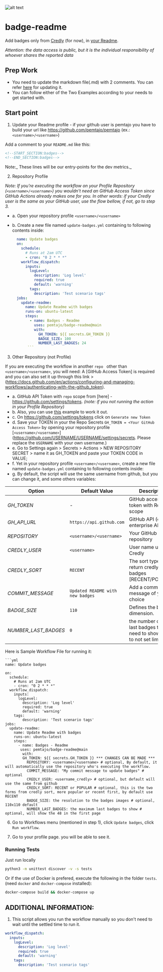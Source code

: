 ![alt text](https://github.com/pemtajo/badge-readme/blob/main/blob/screenshot-readme.png?raw=true)
# badge-readme
Add badges only from [Credly](https://www.credly.com/) (for now), in [your Readme](https://docs.github.com/en/github/setting-up-and-managing-your-github-profile/customizing-your-profile/managing-your-profile-readme).

_Attention: the data access is public, but it is the individual responsibility of whoever shares the reported data_


## Prep Work

  - You need to update the markdown file(.md) with 2 comments. You can refer [here](#update-your-readme) for updating it.
  - You can follow either of the Two Examples according to your needs to get started with.


## Start point

1. Update your Readme profile - if your github user is pemtajo you have to build your url like https://github.com/pemtajo/pemtajo (ex.: `<username>/<username>`)

  Add a comment to your `README.md` like this:

  ```md
  <!--START_SECTION:badges-->
  <!--END_SECTION:badges-->
  ```

  Note:_ These lines will be our entry-points for the dev metrics._


2. Repository Profile

  _Note: If you're executing the workflow on your Profile Repository (`<username>/<username>`) you wouldn't need an GitHub Access Token since GitHub Actions already makes one for you. 
  In other words: if your Credly user is the same as your GitHub user, use the flow bellow, if not, go to step 3._

  - a. Open your repository profile `<username>/<username>`
  - b. Create a new file named `update-badges.yml` containing to following contents inside:

    ```yml
      name: Update badges
      on:
        schedule:
          # Runs at 2am UTC
          - cron: "0 2 * * *"
        workflow_dispatch:
          inputs:
            logLevel:
              description: 'Log level'     
              required: true
              default: 'warning'
            tags:
              description: 'Test scenario tags' 
      jobs:
        update-readme:
          name: Update Readme with badges
          runs-on: ubuntu-latest
          steps:
            - name: Badges - Readme
              uses: pemtajo/badge-readme@main
              with:
                GH_TOKEN: ${{ secrets.GH_TOKEN }}
                BADGE_SIZE: 100
                NUMBER_LAST_BADGES: 24
           ```   


3. Other Repository (not Profile)

  If you are executing the workflow in another  `repo ` other than `<username>/<username>`, you will need:
  A [GitHub Access Token] is required and you can also set it up through this link > (https://docs.github.com/en/actions/configuring-and-managing-workflows/authenticating-with-the-github_token).
  
  - a. GitHub API Token with `repo` scope from [here] - https://github.com/settings/tokens. _(note: if you not running the action in your Profile Repository)_
  - b. Also, you can use [this](#other-repository-not-profile) example to work it out.
  - c. On https://github.com/settings/tokens click on `Generate new Token`
  - d. Save your TOKEN in your the Repo Secrets `GH_TOKEN = <Your GitHub Access Token>` by opening your repository profile [`<username>/<username>`](https://github.com/USERNAME/USERNAME/settings/secrets. Please replace the `USERNAME` with your own username.)
  - e. Go to Settings again > Secrets > Actions > NEW REPOSITORY SECRET > name it as GH_TOKEN and paste your TOKEN CODE in VALUE;   
  - f. Yet in your repository profile `<username>/<username>`, create a new file named `update-badges.yml` containing to following contents inside:
  - g. By default, the script will use the same username from github, but you can change it, and some others variables:

  | Option | Default Value | Description | Required |
  |--------|--------|--------|--------|
  |*GH_TOKEN*| - |GitHub access token with Repo scope|Yes|
  |*GH_API_URL*| `https://api.github.com` | GitHub API (can be enterprise API)|No|
  |*REPOSITORY*| `<username>/<username> `|Your GitHub repository|No|
  |*CREDLY_USER*| `<username>` |User name used in Credly|No|
  |*CREDLY_SORT*| `RECENT` |The sort type for return credly badges [RECENT/POPULAR] |No|
  |*COMMIT_MESSAGE*| `Updated README with new badges` |Add a commit message of your choice|No|
  |*BADGE_SIZE*| `110` |Defines the badge dimension.|No|
  |*NUMBER_LAST_BADGES*|`0`|the number of the last badges that need to show - (0 to not set limit) |No

Here is Sample Workflow File for running it:

    ```yml
    name: Update badges

    on:
      schedule:
        # Runs at 2am UTC
        - cron: "0 2 * * *"
      workflow_dispatch:
        inputs:
          logLevel:
            description: 'Log level'     
            required: true
            default: 'warning'
        tags:
            description: 'Test scenario tags'
    jobs:
      update-readme:
        name: Update Readme with badges
        runs-on: ubuntu-latest
        steps:
          - name: Badges - Readme
           uses: pemtajo/badge-readme@main
            with:
            GH_TOKEN: ${{ secrets.GH_TOKEN }} *** CHANGES CAN BE MADE ***
              REPOSITORY: <username>/<username> # optional, By default, it will automatically use the repository who's executing the workflow.
              COMMIT_MESSAGE: "My commit message to update badges" # optional
              CREDLY_USER: <username_credly> # optional, but default will use the same from github
              CREDLY_SORT: RECENT or POPULAR # optional, this is the two forms from credly sort, more popular or recent first, by default use RECENT
              BADGE_SIZE: the resolution to the badges images # optional, 110x110 default
              NUMBER_LAST_BADGES: the maximum last badges to show # optional, will show the 48 in the first page


 
6. Go to Workflows menu (mentioned in step 1), click `Update badges`, click `Run workflow`.


7. Go to your profile page. you will be able to see it.


### Running Tests

Just run locally

```bash
python3 -m unittest discover -v -s tests
```

Or if the use of Docker is prefered, execute the following in the folder `tests`. (need `docker` and `docker-compose` installed):

```bash
docker-compose build && docker-compose up
```
 

 
## ADDITIONAL INFORMATION:

1. This script allows you run the workflow manually so you don't need to wait until the settled time to run it.


```yml
workflow_dispatch:
  inputs:
    logLevel:
      description: 'Log level'     
      required: true
      default: 'warning'
    tags:
      description: 'Test scenario tags' 
```   
